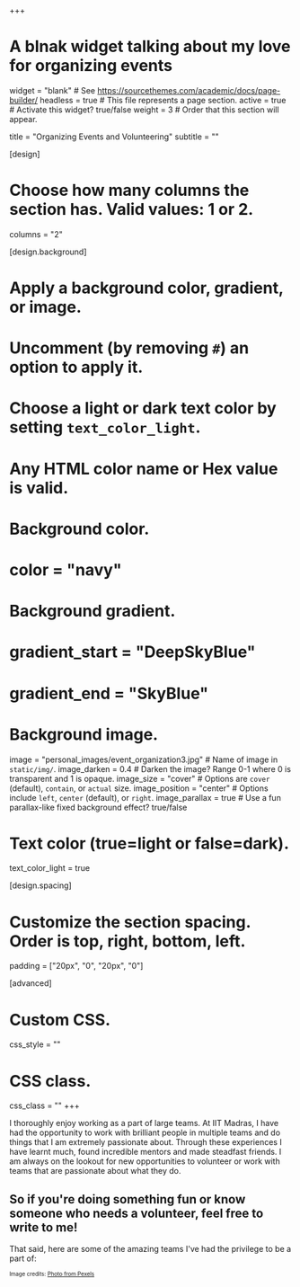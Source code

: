 +++
# A blnak widget talking about my love for organizing events

widget = "blank"  # See https://sourcethemes.com/academic/docs/page-builder/
headless = true  # This file represents a page section.
active = true  # Activate this widget? true/false
weight = 3  # Order that this section will appear.

title = "Organizing Events and Volunteering"
subtitle = ""

[design]
  # Choose how many columns the section has. Valid values: 1 or 2.
  columns = "2"

[design.background]
  # Apply a background color, gradient, or image.
  #   Uncomment (by removing `#`) an option to apply it.
  #   Choose a light or dark text color by setting `text_color_light`.
  #   Any HTML color name or Hex value is valid.

  # Background color.
  # color = "navy"
  
  # Background gradient.
  # gradient_start = "DeepSkyBlue"
  # gradient_end = "SkyBlue"
  
  # Background image.
  image = "personal_images/event_organization3.jpg"  # Name of image in `static/img/`.
  image_darken = 0.4  # Darken the image? Range 0-1 where 0 is transparent and 1 is opaque.
  image_size = "cover"  #  Options are `cover` (default), `contain`, or `actual` size.
  image_position = "center"  # Options include `left`, `center` (default), or `right`.
  image_parallax = true  # Use a fun parallax-like fixed background effect? true/false

  # Text color (true=light or false=dark).
  text_color_light = true

[design.spacing]
  # Customize the section spacing. Order is top, right, bottom, left.
  padding = ["20px", "0", "20px", "0"]

[advanced]
 # Custom CSS. 
 css_style = ""
 
 # CSS class.
 css_class = ""
+++

I thoroughly enjoy working as a part of large teams. At IIT Madras, I have had the opportunity to work with brilliant people in multiple teams and do things that I am extremely passionate about. Through these experiences I have learnt much, found incredible mentors and made steadfast friends. I am always on the lookout for new opportunities to volunteer or work with teams that are passionate about what they do. 

## __So if you're doing something fun or know someone who needs a volunteer, feel free to write to me!__ 
That said, here are some of the amazing teams I've had the privilege to be a part of:

<sub><sup>Image credits: [Photo from Pexels](https://www.pexels.com/photo/architecture-auditorium-building-chairs-258947/) </sup></sub>
 